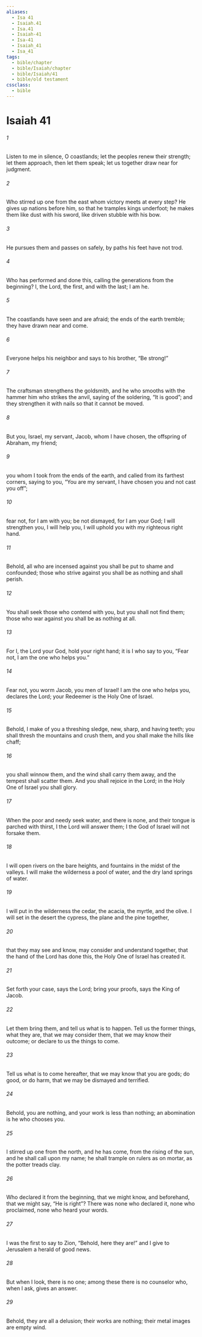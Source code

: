 ```yaml
---
aliases:
  - Isa 41
  - Isaiah.41
  - Isa.41
  - Isaiah-41
  - Isa-41
  - Isaiah_41
  - Isa_41
tags:
  - bible/chapter
  - bible/Isaiah/chapter
  - bible/Isaiah/41
  - bible/old testament
cssclass:
  - bible
---
```


# Isaiah 41

###### 1
Listen to me in silence, O coastlands; let the peoples renew their strength; let them approach, then let them speak; let us together draw near for judgment.
###### 2
Who stirred up one from the east whom victory meets at every step?   He gives up nations before him, so that he tramples kings underfoot; he makes them like dust with his sword,   like driven stubble with his bow.
###### 3
He pursues them and passes on safely, by paths his feet have not trod.
###### 4
Who has performed and done this, calling the generations from the beginning?   I, the Lord, the first, and with the last; I am he.
###### 5
The coastlands have seen and are afraid; the ends of the earth tremble; they have drawn near and come.
###### 6
Everyone helps his neighbor and says to his brother, “Be strong!”
###### 7
The craftsman strengthens the goldsmith, and he who smooths with the hammer him who strikes the anvil, saying of the soldering, “It is good”; and they strengthen it with nails so that it cannot be moved.
###### 8
But you, Israel, my servant, Jacob, whom I have chosen, the offspring of Abraham, my friend;
###### 9
you whom I took from the ends of the earth, and called from its farthest corners, saying to you, “You are my servant,   I have chosen you and not cast you off”;
###### 10
fear not, for I am with you; be not dismayed, for I am your God; I will strengthen you, I will help you, I will uphold you with my righteous right hand.
###### 11
Behold, all who are incensed against you shall be put to shame and confounded; those who strive against you shall be as nothing and shall perish.
###### 12
You shall seek those who contend with you, but you shall not find them;   those who war against you shall be as nothing at all.
###### 13
For I, the Lord your God, hold your right hand; it is I who say to you, “Fear not, I am the one who helps you.”
###### 14
Fear not, you worm Jacob, you men of Israel! I am the one who helps you, declares the Lord; your Redeemer is the Holy One of Israel.
###### 15
Behold, I make of you a threshing sledge, new, sharp, and having teeth; you shall thresh the mountains and crush them, and you shall make the hills like chaff;
###### 16
you shall winnow them, and the wind shall carry them away, and the tempest shall scatter them.   And you shall rejoice in the Lord; in the Holy One of Israel you shall glory.
###### 17
When the poor and needy seek water, and there is none, and their tongue is parched with thirst, I the Lord will answer them; I the God of Israel will not forsake them.
###### 18
I will open rivers on the bare heights, and fountains in the midst of the valleys.   I will make the wilderness a pool of water, and the dry land springs of water.
###### 19
I will put in the wilderness the cedar, the acacia, the myrtle, and the olive. I will set in the desert the cypress, the plane and the pine together,
###### 20
that they may see and know, may consider and understand together, that the hand of the Lord has done this, the Holy One of Israel has created it.
###### 21
Set forth your case, says the Lord; bring your proofs, says the King of Jacob.
###### 22
Let them bring them, and tell us what is to happen. Tell us the former things, what they are, that we may consider them, that we may know their outcome; or declare to us the things to come.
###### 23
Tell us what is to come hereafter, that we may know that you are gods;   do good, or do harm, that we may be dismayed and terrified.
###### 24
Behold, you are nothing, and your work is less than nothing; an abomination is he who chooses you.
###### 25
I stirred up one from the north, and he has come,   from the rising of the sun, and he shall call upon my name; he shall trample on rulers as on mortar, as the potter treads clay.
###### 26
Who declared it from the beginning, that we might know, and beforehand, that we might say, “He is right”? There was none who declared it, none who proclaimed, none who heard your words.
###### 27
I was the first to say to Zion, “Behold, here they are!” and I give to Jerusalem a herald of good news.
###### 28
But when I look, there is no one; among these there is no counselor who, when I ask, gives an answer.
###### 29
Behold, they are all a delusion; their works are nothing; their metal images are empty wind.


